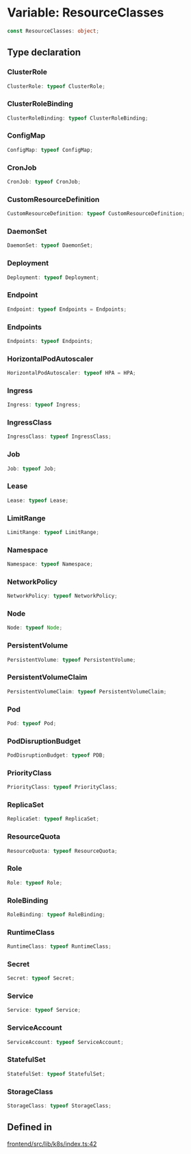 # Variable: ResourceClasses

```ts
const ResourceClasses: object;
```

## Type declaration

### ClusterRole

```ts
ClusterRole: typeof ClusterRole;
```

### ClusterRoleBinding

```ts
ClusterRoleBinding: typeof ClusterRoleBinding;
```

### ConfigMap

```ts
ConfigMap: typeof ConfigMap;
```

### CronJob

```ts
CronJob: typeof CronJob;
```

### CustomResourceDefinition

```ts
CustomResourceDefinition: typeof CustomResourceDefinition;
```

### DaemonSet

```ts
DaemonSet: typeof DaemonSet;
```

### Deployment

```ts
Deployment: typeof Deployment;
```

### Endpoint

```ts
Endpoint: typeof Endpoints = Endpoints;
```

### Endpoints

```ts
Endpoints: typeof Endpoints;
```

### HorizontalPodAutoscaler

```ts
HorizontalPodAutoscaler: typeof HPA = HPA;
```

### Ingress

```ts
Ingress: typeof Ingress;
```

### IngressClass

```ts
IngressClass: typeof IngressClass;
```

### Job

```ts
Job: typeof Job;
```

### Lease

```ts
Lease: typeof Lease;
```

### LimitRange

```ts
LimitRange: typeof LimitRange;
```

### Namespace

```ts
Namespace: typeof Namespace;
```

### NetworkPolicy

```ts
NetworkPolicy: typeof NetworkPolicy;
```

### Node

```ts
Node: typeof Node;
```

### PersistentVolume

```ts
PersistentVolume: typeof PersistentVolume;
```

### PersistentVolumeClaim

```ts
PersistentVolumeClaim: typeof PersistentVolumeClaim;
```

### Pod

```ts
Pod: typeof Pod;
```

### PodDisruptionBudget

```ts
PodDisruptionBudget: typeof PDB;
```

### PriorityClass

```ts
PriorityClass: typeof PriorityClass;
```

### ReplicaSet

```ts
ReplicaSet: typeof ReplicaSet;
```

### ResourceQuota

```ts
ResourceQuota: typeof ResourceQuota;
```

### Role

```ts
Role: typeof Role;
```

### RoleBinding

```ts
RoleBinding: typeof RoleBinding;
```

### RuntimeClass

```ts
RuntimeClass: typeof RuntimeClass;
```

### Secret

```ts
Secret: typeof Secret;
```

### Service

```ts
Service: typeof Service;
```

### ServiceAccount

```ts
ServiceAccount: typeof ServiceAccount;
```

### StatefulSet

```ts
StatefulSet: typeof StatefulSet;
```

### StorageClass

```ts
StorageClass: typeof StorageClass;
```

## Defined in

[frontend/src/lib/k8s/index.ts:42](https://github.com/headlamp-k8s/headlamp/blob/2481a1c9f2b4a69a9320466e7a455215b14b97b0/frontend/src/lib/k8s/index.ts#L42)
